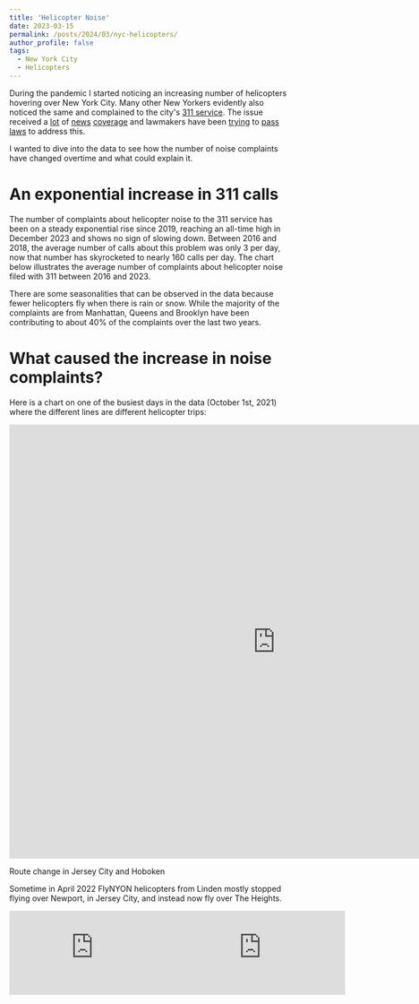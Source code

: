 ```yaml
---
title: 'Helicopter Noise'
date: 2023-03-15
permalink: /posts/2024/03/nyc-helicopters/
author_profile: false
tags:
  - New York City
  - Helicopters
---
```


<meta name="twitter:card" content="summary_large_image">
<meta name="twitter:title" content="Helicopters in NYC">

<head>
  <style>
    .iframe-container {
      display: flex;
    }

    .iframe-container iframe {
      width: 50%;
      margin: 5px;
    }
  </style>
</head>


During the pandemic I started noticing an increasing number of helicopters hovering over New York City. Many other New Yorkers evidently also noticed the same and complained to the city's [311 service](https://portal.311.nyc.gov/article/?kanumber=KA-02267). The issue received a [lot](https://www.bloomberg.com/news/articles/2022-12-14/nyc-complaints-about-helicopter-noise-top-rat-complaints-in-some-parts-of-city) of [news](https://www.newyorker.com/magazine/2022/01/31/the-choppers-that-ate-new-york) [coverage](https://www.newyorker.com/magazine/2022/01/31/the-choppers-that-ate-new-york) and lawmakers have been [trying](https://www.northjersey.com/story/news/2023/04/24/menendez-pascrell-hope-to-get-faa-attention-on-helicopter-issues-through-budget/70135404007/) to [pass laws](https://nyc.streetsblog.org/2022/12/12/going-in-circles-laws-to-tame-helicopters-struggle-to-take-off) to address this. 

I wanted to dive into the data to see how the number of noise complaints have changed overtime and what could explain it.

An exponential increase in 311 calls
=======

The number of complaints about helicopter noise to the 311 service has been on a steady exponential rise since 2019, reaching an all-time high in December 2023 and shows no sign of slowing down. Between 2016 and 2018, the average number of calls about this problem was only 3 per day, now that number has skyrocketed to nearly 160 calls per day. The chart below illustrates the average number of complaints about helicopter noise filed with 311 between 2016 and 2023.

There are some seasonalities that can be observed in the data because fewer helicopters fly when there is rain or snow. While the majority of the complaints are from Manhattan, Queens and Brooklyn have been contributing to about 40% of the complaints over the last two years. 

What caused the increase in noise complaints?
=======

Here is a chart on one of the busiest days in the data (October 1st, 2021) where the different lines are different helicopter trips:

<iframe src="https://wellango.github.io/images/helicopters-in-nyc/mapbox_trace_all_2021_10_01.html" title="Helicopters over Manhattan" width="950" height="775" style="border: none;"></iframe> 


Route change in Jersey City and Hoboken


Sometime in April 2022 FlyNYON helicopters from Linden mostly stopped flying over Newport, in Jersey City, and instead now fly over The Heights. 

<div class="iframe-container">
  <iframe src="https://wellango.github.io/images/helicopters-in-nyc/mapbox_trace_all_2022_4_01_legend.html" frameborder="0"></iframe>
  <iframe src="https://wellango.github.io/images/helicopters-in-nyc/mapbox_trace_all_2022_5_01_legend.html" frameborder="0"></iframe>
</div>




[^1]: The last year before the pandemic for which commuting data is available.

[^2]: I couldn’t figure out how to get data for those who work specifically in the CBD.

[^3]: The PATH and NJTransit to Penn Station and Port Authority Bus Terminal are all designed towards transporting people to the CBD.

[^4]: This includes anyone entering the CBD from New Jersey, not just New Jersey residents.

[^5]: Fall 2021 is the latest available data from NYMTC.

[^6]: Capital funding is money for structural improvements, new train cars; not for day-to-day operation costs of running the transit system.

[^7]:  NYC Transit, the agency that runs the subway and the buses in New York City, gets the remaining 80%.
